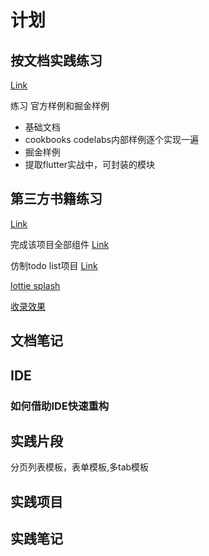# 计划


## 按文档实践练习

[Link](https://docs.flutter.dev/get-started)

练习 官方样例和掘金样例

* 基础文档
* cookbooks codelabs内部样例逐个实现一遍
* 掘金样例
* 提取flutter实战中，可封装的模块
## 第三方书籍练习

[Link](https://book.flutterchina.club/)

完成该项目全部组件 [Link](https://github.com/flutterchina/flukit)

仿制todo list项目 [Link](https://github.com/asjqkkkk/flutter-todos)

[lottie splash](https://zhuanlan.zhihu.com/p/491161317)

[收录效果](https://flutter.github.io/samples/#)


## 文档笔记
## IDE

### 如何借助IDE快速重构

## 实践片段

分页列表模板，表单模板,多tab模板

## 实践项目

## 实践笔记